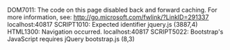 DOM7011: The code on this page disabled back and forward caching. For more information, see: http://go.microsoft.com/fwlink/?LinkID=291337
localhost:40817
SCRIPT1010: Expected identifier
jquery.js (3887,4)
HTML1300: Navigation occurred.
localhost:40817
SCRIPT5022: Bootstrap's JavaScript requires jQuery
bootstrap.js (8,3)